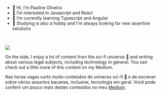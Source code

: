 - 👋 Hi, I’m Pauline Oliveira
- 👀 I’m interested in Javascript and React
- 🌱 I’m currently learning Typescript and Angular 
- 📝 Studying is also a hobby and I'm always looking for new assertive solutions
<br>

<!---
apaulineoliveira/apaulineoliveira is a ✨ special ✨ repository because its `README.md` (this file) appears on your GitHub profile.
You can click the Preview link to take a look at your changes.
--->
[<img src="https://img.shields.io/badge/linkedin-%230077B5.svg?&style=for-the-badge&logo=linkedin&logoColor=white" />](https://www.linkedin.com/in/pauline-oliveira-220584200/) 

<p>On the side, I enjoy a lot of content from the sci-fi universe 🤖 and writing about various legal subjects, including technology in general. You can check out a little more of this content on my Medium.</p>  

<p>Nas horas vagas curto muito conteúdos do universo sci-fi 🤖 e de escrever sobre vários assuntos bacanas, inclusive, tecnologia em geral. Você pode conferir um pouco mais destes conteúdos no meu <a href="https://paulineoliveira.medium.com/">Medium</a>.<br>

